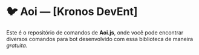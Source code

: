 # 🐦 Aoi — [Kronos DevEnt]
Este é o repositório de comandos de **Aoi.js**, onde você pode encontrar diversos comandos para bot desenvolvido com essa biblioteca de maneira *gratuita*.
